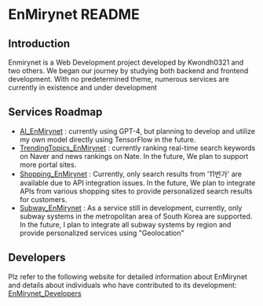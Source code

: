 # EnMirynet README

## Introduction

Enmirynet is a Web Development project developed by Kwondh0321 and two others. We began our journey by studying both backend and frontend development. With no predetermined theme, numerous services are currently in existence and under development

## Services Roadmap
- [AI_EnMirynet](https://ai.ournicerver.com/) : currently using GPT-4, but planning to develop and utilize my own model directly using TensorFlow in the future.
- [TrendingTopics_EnMirynet](https://topic.ournicerver.com/) : currently ranking real-time search keywords on Naver and news rankings on Nate. In the future, We plan to support more portal sites.
- [Shopping_EnMirynet](https://shopping.ournicerver.com/) : Currently, only search results from '11번가' are available due to API integration issues. In the future, We plan to integrate APIs from various shopping sites to provide personalized search results for customers.
- [Subway_EnMirynet](https://subway.ournicerver.com/) : As a service still in development, currently, only subway systems in the metropolitan area of South Korea are supported. In the future, I plan to integrate all subway systems by region and provide personalized services using "Geolocation"

## Developers
Plz refer to the following website for detailed information about EnMirynet and details about individuals who have contributed to its development:
[EnMirynet_Developers](https://ournicerver.com/developers)
